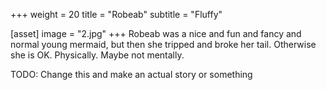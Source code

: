 +++
weight = 20
title = "Robeab"
subtitle = "Fluffy"

[asset]
  image = "2.jpg"
+++
Robeab was a nice and fun and fancy and normal young mermaid, but then she tripped and broke her tail. Otherwise she is OK. Physically. Maybe not mentally.

TODO: Change this and make an actual story or something